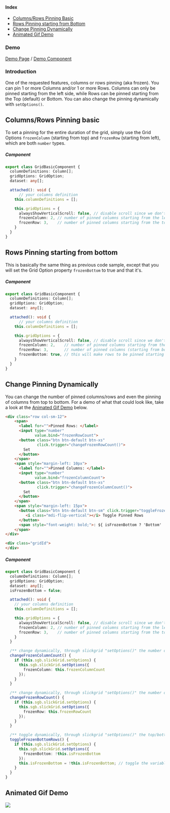 #### Index
- [Columns/Rows Pinning Basic](#columnsrows-pinning-basic)
- [Rows Pinning starting from Bottom](#rows-pinning-starting-from-bottom)
- [Change Pinning Dynamically](#change-pinning-dynamically)
- [Animated Gif Demo](#animated-gif-demo)

### Demo
[Demo Page](https://ghiscoding.github.io/slickgrid-universal/#/example04) / [Demo Component](https://github.com/ghiscoding/slickgrid-universal/blob/master/examples/webpack-demo-vanilla-bundle/src/examples/example04.ts)

### Introduction
One of the requested features, columns or rows pinning (aka frozen). You can pin 1 or more Columns and/or 1 or more Rows. Columns can only be pinned starting from the left side, while Rows can be pinned starting from the Top (default) or Bottom. You can also change the pinning dynamically with `setOptions()`.

## Columns/Rows Pinning basic
To set a pinning for the entire duration of the grid, simply use the Grid Options `frozenColumn` (starting from top) and `frozenRow` (starting from left), which are both `number` types.

##### Component
```ts
export class GridBasicComponent {
  columnDefinitions: Column[];
  gridOptions: GridOption;
  dataset: any[];

  attached(): void {
      // your columns definition
    this.columnDefinitions = [];

    this.gridOptions = {
      alwaysShowVerticalScroll: false, // disable scroll since we don't want it to show on the left pinned columns
      frozenColumn: 2, // number of pinned columns starting from the left
      frozenRow: 3,    // number of pinned columns starting from the top
    }
  }
}
```

## Rows Pinning starting from bottom
This is basically the same thing as previous code sample, except that you will set the Grid Option property `frozenBottom` to true and that it's.
##### Component
```ts
export class GridBasicComponent {
  columnDefinitions: Column[];
  gridOptions: GridOption;
  dataset: any[];

  attached(): void {
      // your columns definition
    this.columnDefinitions = [];

    this.gridOptions = {
      alwaysShowVerticalScroll: false, // disable scroll since we don't want it to show on the left pinned columns
      frozenColumn: 2,    // number of pinned columns starting from the left
      frozenRow: 3,       // number of pinned columns (starting from bottom with next property)
      frozenBottom: true, // this will make rows to be pinned starting from the bottom and the number of rows will be 3
    }
  }
}
```

## Change Pinning Dynamically
You can change the number of pinned columns/rows and even the pinning of columns from top to bottom. For a demo of what that could look like, take a look at the [Animated Gif Demo](#animated-gif-demo) below.

```html
<div class="row col-sm-12">
    <span>
      <label for="">Pinned Rows: </label>
      <input type="number"
             value.bind="frozenRowCount">
      <button class="btn btn-default btn-xs"
              click.trigger="changeFrozenRowCount()">
        Set
      </button>
    </span>
    <span style="margin-left: 10px">
      <label for="">Pinned Columns: </label>
      <input type="number"
             value.bind="frozenColumnCount">
      <button class="btn btn-default btn-xs"
              click.trigger="changeFrozenColumnCount()">
        Set
      </button>
    </span>
    <span style="margin-left: 15px">
      <button class="btn btn-default btn-sm" click.trigger="toggleFrozenBottomRows()">
         <i class="mdi-flip-vertical"></i> Toggle Pinned Rows
      </button>
      <span style="font-weight: bold;">: ${ isFrozenBottom ? 'Bottom' : 'Top' }</span>
    </span>
</div>

<div class="gridId">
</div>
```

##### Component
```ts
export class GridBasicComponent {
  columnDefinitions: Column[];
  gridOptions: GridOption;
  dataset: any[];
  isFrozenBottom = false;

  attached(): void {
    // your columns definition
    this.columnDefinitions = [];

    this.gridOptions = {
      alwaysShowVerticalScroll: false, // disable scroll since we don't want it to show on the left pinned columns
      frozenColumn: 2, // number of pinned columns starting from the left
      frozenRow: 3,    // number of pinned columns starting from the top
    }
  }

  /** change dynamically, through slickgrid "setOptions()" the number of pinned columns */
  changeFrozenColumnCount() {
    if (this.sgb.slickGrid.setOptions) {
      this.sgb.slickGrid.setOptions({
        frozenColumn: this.frozenColumnCount
      });
    }
  }

  /** change dynamically, through slickgrid "setOptions()" the number of pinned rows */
  changeFrozenRowCount() {
    if (this.sgb.slickGrid.setOptions) {
      this.sgb.slickGrid.setOptions({
        frozenRow: this.frozenRowCount
      });
    }
  }

  /** toggle dynamically, through slickgrid "setOptions()" the top/bottom pinned location */
  toggleFrozenBottomRows() {
    if (this.sgb.slickGrid.setOptions) {
      this.sgb.slickGrid.setOptions({
        frozenBottom: !this.isFrozenBottom
      });
      this.isFrozenBottom = !this.isFrozenBottom; // toggle the variable
    }
  }
}
```

## Animated Gif Demo
![](https://user-images.githubusercontent.com/643976/50852303-28d57c80-134d-11e9-859c-aeb55af24c24.gif)